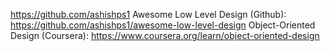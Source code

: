 https://github.com/ashishps1
Awesome Low Level Design (Github): https://github.com/ashishps1/awesome-low-level-design
Object-Oriented Design (Coursera): https://www.coursera.org/learn/object-oriented-design


